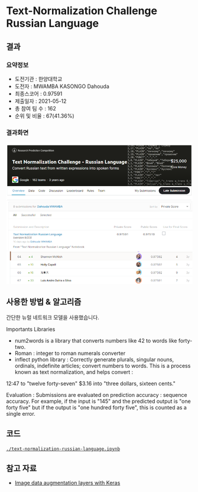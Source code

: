 # Text-Normalization Challenge Russian Language

## 결과

### 요약정보

- 도전기관 : 한양대학교
- 도전자 : MWAMBA KASONGO Dahouda
- 최종스코어 : 0.97591
- 제출일자 : 2021-05-12
- 총 참여 팀 수 : 162
- 순위 및 비율 : 67(41.36%)

### 결과화면

![leaderboard](./img/screenshot_comp.png)
![leaderboard](./img/screenshot_comp_score.png)
![leaderboard](./img/screenshot_ranking.png)

## 사용한 방법 & 알고리즘

간단한 뉴럴 네트워크 모델을 사용했습니다.

Importants Libraries

- num2words is a library that converts numbers like 42 to words like forty-two.
- Roman : integer to roman numerals converter
- inflect python library : Correctly generate plurals, singular nouns, ordinals, indefinite articles; convert numbers to words. 
This is a process known as text normalization, and helps convert :

12:47 to "twelve forty-seven" 
$3.16 into "three dollars, sixteen cents." 

Evaluation : Submissions are evaluated on prediction accuracy : sequence accuracy.
For example, if the input is "145" and the predicted output is "one forty five" 
            but if the output is "one hundred forty five", this is counted as a single error.




## 코드

[`./text-normalization-russian-language.ipynb`](./text-normalization-russian-language.ipynb)

## 참고 자료

- [Image data augmentation layers with Keras](https://www.tensorflow.org/guide/keras/preprocessing_layers)
